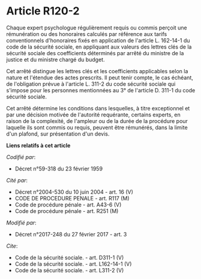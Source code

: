 # Article R120-2

Chaque expert psychologue régulièrement requis ou commis perçoit une rémunération ou des honoraires calculés par référence
aux tarifs conventionnels d'honoraires fixés en application de l'article L. 162-14-1 du code de la sécurité sociale, en
appliquant aux valeurs des lettres clés de la sécurité sociale des coefficients déterminés par arrêté du ministre de la
justice et du ministre chargé du budget. 

Cet arrêté distingue les lettres clés et les coefficients applicables selon la nature et l'étendue des actes prescrits. Il
peut tenir compte, le cas échéant, de l'obligation prévue à l'article L. 311-2 du code sécurité sociale qui s'impose pour les
personnes mentionnées au 3° de l'article D. 311-1 du code sécurité sociale. 

Cet arrêté détermine les conditions dans lesquelles, à titre exceptionnel et par une décision motivée de l'autorité
requérante, certains experts, en raison de la complexité, de l'ampleur ou de la durée de la procédure pour laquelle ils sont
commis ou requis, peuvent être rémunérés, dans la limite d'un plafond, sur présentation d'un devis.

**Liens relatifs à cet article**

_Codifié par_:

  - Décret n°59-318 du 23 février 1959

_Cité par_:

  - Décret n°2004-530 du 10 juin 2004 - art. 16 (V)
  - CODE DE PROCEDURE PENALE - art. R117 (M)
  - Code de procédure pénale - art. A43-6 (V)
  - Code de procédure pénale - art. R251 (M)

_Modifié par_:

  - Décret n°2017-248 du 27 février 2017 - art. 3

_Cite_:

  - Code de la sécurité sociale. - art. D311-1 (V)
  - Code de la sécurité sociale. - art. L162-14-1 (V)
  - Code de la sécurité sociale. - art. L311-2 (V)
